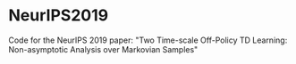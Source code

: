 # NeurIPS2019
Code for the NeurIPS 2019 paper: "Two Time-scale Off-Policy TD Learning: Non-asymptotic Analysis over Markovian Samples"
